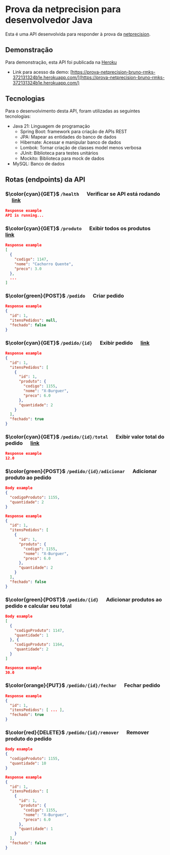 # Prova da netprecision para desenvolvedor Java

Esta é uma API desenvolvida para responder à prova da [netprecision](https://netprecision.com.br/).

## Demonstração

Para demonstração, esta API foi publicada na [Heroku](https://dashboard.heroku.com/)

- Link para acesso da demo: [https://prova-netprecision-bruno-rmks-372131324b1e.herokuapp.com/](https://prova-netprecision-bruno-rmks-372131324b1e.herokuapp.com/)

## Tecnologias
Para o desenvolvimento desta API, foram utilizadas as seguintes tecnologias:
- Java 21: Linguagem de programação
  - Spring Boot: framework para criação de APIs REST
  - JPA: Mapear as entidades do banco de dados
  - Hibernate: Acessar e manipular banco de dados
  - Lombok: Tornar criação de classes model menos verbosa
  - JUnit: Biblioteca para testes unitários
  - Mockito: Biblioteca para mock de dados
- MySQL: Banco de dados
## Rotas (endpoints) da API

### $\color{cyan}{GET}$ `/health` &emsp; Verificar se API está rodando &emsp; [link](https://prova-netprecision-bruno-rmks-372131324b1e.herokuapp.com/health)
```json
Response example
API is running...
```

### $\color{cyan}{GET}$ `/produto` &emsp; Exibir todos os produtos &emsp; [link](https://prova-netprecision-bruno-rmks-372131324b1e.herokuapp.com/produto)
```json
Response example
[
  {
    "codigo": 1147,
    "nome": "Cachorro Quente",
    "preco": 3.0
  },
  ...
]
```

### $\color{green}{POST}$ `/pedido` &emsp; Criar pedido
```json
Response example
{
  "id": 1,
  "itensPedidos": null,
  "fechado": false
}
```

### $\color{cyan}{GET}$ `/pedido/{id}` &emsp; Exibir pedido &emsp; [link](https://prova-netprecision-bruno-rmks-372131324b1e.herokuapp.com/pedido/1)
```json
Response example
{
  "id": 1,
  "itensPedidos": [
    {
      "id": 1,
      "produto": {
        "codigo": 1155,
        "nome": "X-Burguer",
        "preco": 6.0
      },
      "quantidade": 2
    }
  ],
  "fechado": true
}
```

### $\color{cyan}{GET}$ `/pedido/{id}/total` &emsp; Exibir valor total do pedido &emsp; [link](https://prova-netprecision-bruno-rmks-372131324b1e.herokuapp.com/pedido/1/total)
```json
Response example
12.0
```

### $\color{green}{POST}$ `/pedido/{id}/adicionar` &emsp; Adicionar produto ao pedido
```json
Body example
{
  "codigoProduto": 1155,
  "quantidade": 2
}
```

```json
Response example
{
  "id": 1,
  "itensPedidos": [
    {
      "id": 1,
      "produto": {
        "codigo": 1155,
        "nome": "X-Burguer",
        "preco": 6.0
      },
      "quantidade": 2
    }
  ],
  "fechado": false
}
```

### $\color{green}{POST}$ `/pedido/{id}` &emsp; Adicionar produtos ao pedido e calcular seu total
```json
Body example
[
  {
    "codigoProduto": 1147,
    "quantidade": 1
  }, {
    "codigoProduto": 1164,
    "quantidade": 2
  }
]
```

```json
Response example
30.0
```

### $\color{orange}{PUT}$ `/pedido/{id}/fechar` &emsp; Fechar pedido
```json
Response example
{
  "id": 1,
  "itensPedidos": [ ... ],
  "fechado": true
}
```

### $\color{red}{DELETE}$ `/pedido/{id}/remover` &emsp; Remover produto do pedido
```json
Body example
{
  "codigoProduto": 1155,
  "quantidade": 10
}
```

```json
Response example
{
  "id": 1,
  "itensPedidos": [
    {
      "id": 1,
      "produto": {
        "codigo": 1155,
        "nome": "X-Burguer",
        "preco": 6.0
      },
      "quantidade": 1
    }
  ],
  "fechado": false
}
```
